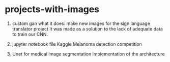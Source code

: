 # projects-with-images
1. custom gan
what it does:
make new images for the sign language translator project
It was made as a solution to the lack of adequate data to train our CNN.

2. jupyter notebook file
Kaggle Melanoma detection competition

3. Unet for medical image segmentation
implementation of the architecture
